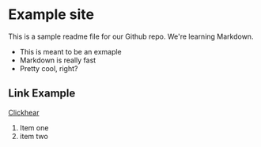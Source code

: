 # Example site

This is a sample readme file for our Github repo. We're learning Markdown.

* This is meant to be an exmaple
* Markdown is really fast
* Pretty cool, right?

## Link Example

[Clickhear](http://hayhostudio.xyz/) 

1. Item one
2. item two
